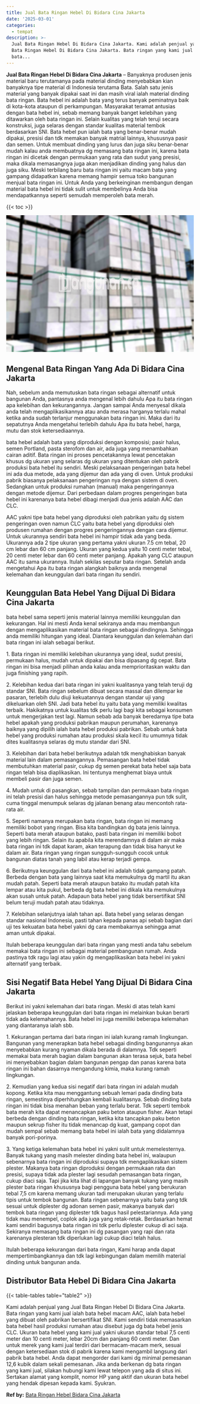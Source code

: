 ```yaml
---
title: Jual Bata Ringan Hebel Di Bidara Cina Jakarta
date: '2025-03-01'
categories:
  - tempat
description: >-
  Jual Bata Ringan Hebel Di Bidara Cina Jakarta. Kami adalah penjual yang Jual
  Bata Ringan Hebel Di Bidara Cina Jakarta. Bata ringan yang kami jual ialah
  bata...
---
```


**Jual Bata Ringan Hebel Di Bidara Cina Jakarta** – Banyaknya produsen jenis material baru terutamanya pada material dinding menyebabkan kian banyaknya tipe material di Indonesia terutama Bata. Salah satu jenis material yang banyak dipakai saat ini dan masih viral ialah material dinding bata ringan. Bata hebel ini adalah bata yang terus banyak peminatnya baik di kota-kota ataupun di perkampungan. Masyarakat teramat antusias dengan bata hebel ini, sebab memang banyak banget kelebihan yang ditawarkan oleh bata ringan ini. Selain kualitas yang telah teruji secara konstruksi, juga selaras dengan standar kualitas material tembok berdasarkan SNI. Bata hebel pun ialah bata yang benar-benar mudah dipakai, presisi dan tdk memakan banyak matrial lainnya, khususnya pasir dan semen. Untuk membuat dinding yang lurus dan juga siku benar-benar mudah kalau anda membuatnya dg memasang bata ringan ini, karena bata ringan ini dicetak dengan permukaan yang rata dan sudut yang presisi, maka dikala memasangnya juga akan menjadikan dinding yang halus dan juga siku. Meski terbilang baru bata ringan ini yaitu macam bata yang gampang didapatkan karena memang hampir semua toko bangunan menjual bata ringan ini. Untuk Anda yang berkeinginan membangun dengan material bata hebel ini tidak sulit untuk membelinya Anda bisa mendapatkannya seperti semudah memperoleh bata merah.

{{< toc >}}

![Jual Bata Ringan Hebel Di Bidara Cina Jakarta](/images/jual-hebel-murah-31.png)

## Mengenal Bata Ringan Yang Ada Di Bidara Cina Jakarta

Nah, sebelum anda memutuskan bata ringan sebagai alternatif untuk bangunan Anda, pantasnya anda mengenal lebih dahulu Apa itu bata ringan apa kelebihan dan kekurangannya. Jangan sampai Anda menyesal dikala anda telah mengaplikasikannya atau anda merasa harganya terlalu mahal ketika anda sudah terlanjur menggunakan bata ringan ini. Maka dari itu sepatutnya Anda mengetahui terlebih dahulu Apa itu bata hebel, harga, mutu dan stok ketersediaannya.

bata hebel adalah bata yang diproduksi dengan komposisi; pasir halus, semen Portland, pasta sterofom dan air, ada juga yang menambahkan cairan aditif. Bata ringan ini proses pencetakannya lewat pencetakan khusus dg ukuran yang selaras dg ukuran yang ditentukan oleh pabrik produksi bata hebel itu sendiri. Meski pelaksanaan pengeringan bata hebel ini ada dua metode, ada yang dijemur dan ada yang di oven. Untuk produksi pabrik biasanya pelaksanaan pengeringan nya dengan sistem di oven. Sedangkan untuk produksi rumahan (manual) maka pengeringannya dengan metode dijemur. Dari perbedaan dalam progres pengeringan bata hebel ini karenanya bata hebel dibagi menjadi dua jenis adalah AAC dan CLC.

AAC yakni tipe bata hebel yang diproduksi oleh pabrikan yaitu dg sistem pengeringan oven namun CLC yaitu bata hebel yang diproduksi oleh produsen rumahan dengan progres pengeringannya dengan cara dijemur. Untuk ukurannya sendiri bata hebel ini hampir tidak ada yang beda. Ukurannya ada 2 tipe ukuran yang pertama yakni ukuran 7.5 cm tebal, 20 cm lebar dan 60 cm panjang. Ukuran yang kedua yaitu 10 centi meter tebal, 20 centi meter lebar dan 60 centi meter panjang. Apakah yang CLC ataupun AAC itu sama ukurannya. Itulah sekilas seputar bata ringan. Setelah anda mengetahui Apa itu bata ringan alangkah baiknya anda mengenal kelemahan dan keunggulan dari bata ringan itu sendiri.

## Keunggulan Bata Hebel Yang Dijual Di Bidara Cina Jakarta

bata hebel sama seperti jenis material lainnya memiliki keunggulan dan kekurangan. Hal ini mesti Anda kenal sekiranya anda mau membangun dengan mengaplikasikan material bata ringan sebagai dindingnya. Sehingga anda memiliki hitungan yang ideal. Diantara keunggulan dan kelemahan dari bata ringan ini ialah sebagai berikut.

1\. Bata ringan ini memiliki kelebihan ukurannya yang ideal, sudut presisi, permukaan halus, mudah untuk dipakai dan bisa dipasang dg cepat. Bata ringan ini bisa menjadi pilihan anda kalau anda memprioritaskan waktu dan juga finishing yang rapih.

2\. Kelebihan kedua dari bata ringan ini yakni kualitasnya yang telah teruji dg standar SNI. Bata ringan sebelum dibuat secara massal dan dilempar ke pasaran, terlebih dulu diuji kekuatannya dengan standar uji yang dikeluarkan oleh SNI. Jadi bata hebel itu yaitu bata yang memiliki kwalitas terbaik. Hakikatnya untuk kualitas tdk perlu lagi bagi kita sebagai konsumen untuk mengerjakan test lagi. Namun sebab ada banyak beredarnya tipe bata hebel apakah yang produksi pabrikan maupun perumahan, karenanya baiknya yang dipilih ialah bata hebel produksi pabrikan. Sebab untuk bata hebel yang produksi rumahan atau produksi skala kecil itu umumnya tidak dites kualitasnya selaras dg mutu standar dari SNI.

3\. Kelebihan dari bata hebel berikutnya adalah tdk menghabiskan banyak material lain dalam pemasangannya. Pemasangan bata hebel tidak membutuhkan material pasir, cukup dg semen perekat bata hebel saja bata ringan telah bisa diaplikasikan. Ini tentunya menghemat biaya untuk membeli pasir dan juga semen.

4\. Mudah untuk di pasangkan, sebab tampilan dan permukaan bata ringan ini telah presisi dan halus sehingga metode pemasangannya pun tdk sulit, cuma tinggal menumpuk selaras dg jalanan benang atau mencontoh rata-rata air.

5\. Seperti namanya merupakan bata ringan, bata ringan ini memang memiliki bobot yang ringan. Bisa kita bandingkan dg bata jenis lainnya. Seperti bata merah ataupun batako, pasti bata ringan ini memiliki bobot yang lebih ringan. Selain itu apabila kita merendamnya di dalam air maka bata ringan ini tdk dapat karam, akan terapung dan tidak bisa hanyut ke dalam air. Bata ringan yang ringan sungguh-sungguh cocok untuk bangunan diatas tanah yang labil atau kerap terjadi gempa.

6\. Berikutnya keunggulan dari bata hebel ini adalah tidak gampang patah. Berbeda dengan bata yang lainnya saat kita memukulnya dg martil itu akan mudah patah. Seperti bata merah ataupun batako itu mudah patah kita lempar atau kita pukul, berbeda dg bata hebel ini dikala kita memukulnya akan susah untuk patah. Adapaun bata hebel yang tidak bersertifikat SNI belum teruji mudah patah atau tidaknya.

7\. Kelebihan selanjutnya ialah tahan api. Bata hebel yang selaras dengan standar nasional Indonesia, pasti tahan kepada panas api sebab bagian dari uji tes kekuatan bata hebel yakni dg cara membakarnya sehingga amat aman untuk dipakai.

Itulah beberapa keunggulan dari bata ringan yang mesti anda tahu sebelum memakai bata ringan ini sebagai material pembangunan rumah. Anda pastinya tdk ragu lagi atau yakin dg mengaplikasikan bata hebel ini yakni alternatif yang terbaik.

## Sisi Negatif Bata Hebel Yang Dijual Di Bidara Cina Jakarta

Berikut ini yakni kelemahan dari bata ringan. Meski di atas telah kami jelaskan beberapa keunggulan dari bata ringan ini melainkan bukan berarti tidak ada kelemahannya. Bata hebel ini juga memiliki beberapa kelemahan yang diantaranya ialah sbb.

1\. Kekurangan pertama dari bata ringan ini ialah kurang ramah lingkungan. Bangunan yang menerapkan bata hebel sebagai dinding bangunannya akan menyebabkan kurang nyaman dikala berada di dalamnya. Tdk seperti memakai bata merah bagian dalam bangunan akan terasa sejuk, bata hebel ini menyebabkan bagian dalam bangunan pengap dan panas karena bata ringan ini bahan dasarnya mengandung kimia, maka kurang ramah lingkungan.

2\. Kemudian yang kedua sisi negatif dari bata ringan ini adalah mudah kopong. Ketika kita mau menggantung sebuah lemari pada dinding bata ringan, semestinya diperhitungkan kembali kualitasnya. Sebab dinding bata ringan ini tidak bisa menahan beban yang terlalu berat. Tdk seperti tembok bata merah kita dapat menancapkan paku beton ataupun fisher. Akan tetapi berbeda dengan dinding bata ringan, ketika kita tancapkan paku beton maupun sekrup fisher itu tidak menancap dg kuat, gampang copot dan mudah sempal sebab memang bata hebel ini ialah bata yang didalamnya banyak pori-porinya.

3\. Yang ketiga kelemahan bata hebel ini yakni sulit untuk memelesternya. Banyak tukang yang masih melester dinding bata hebel ini, walaupun sebenarnya bata ringan ini diproduksi supaya tdk mengaplikasikan sistem plester. Makanya bata ringan diproduksi dengan permukaan rata dan presisi, supaya tidak ada plester lagi sesudah pemasangan bata ringan, cukup diaci saja. Tapi jika kita lihat di lapangan banyak tukang yang masih plester bata ringan khususnya bagi pengguna bata hebel yang berukuran tebal 7,5 cm karena memang ukuran tadi merupakan ukuran yang terlalu tipis untuk tembok bangunan. Bata ringan sebenarnya yaitu bata yang tdk sesuai untuk diplester dg adonan semen pasir, makanya banyak dari tembok bata ringan yang diplester tdk bagus hasil pelestariannya. Ada yang tidak mau menempel, coplok ada juga yang retak-retak. Berdasarkan hemat kami sendiri bagusnya bata ringan ini tdk perlu diplester cukup di aci saja. Sekiranya memasang bata ringan ini dg pasangan yang rapi dan rata karenanya plesteran tdk diperlukan lagi cukup diaci telah halus.

Itulah beberapa kekurangan dari bata ringan, Kami harap anda dapat mempertimbangkannya dan tdk lagi kebingungan dalam memilih material dinding untuk bangunan anda.

## Distributor Bata Hebel Di Bidara Cina Jakarta

{{< table-tables table="table2" >}}

Kami adalah penjual yang Jual Bata Ringan Hebel Di Bidara Cina Jakarta. Bata ringan yang kami jual ialah bata hebel macam AAC, ialah bata hebel yang dibuat oleh pabrikan bersertifikat SNI. Kami sendiri tidak memasarkan bata hebel hasil produksi rumahan atau disebut juga dg bata hebel jenis CLC. Ukuran bata hebel yang kami jual yakni ukuran standar tebal 7,5 centi meter dan 10 centi meter, lebar 20cm dan panjang 60 centi meter. Dan untuk merek yang kami jual terdiri dari bermacam-macam merk, sesuai dengan ketersediaan stok di pabrik karena kami mengambil langsung dari pabrik bata hebel. Anda dapat mengorder dari kami dg minimal pemesanan 12,6 kubik dalam sekali pemesanan. Jika anda berkenan dg bata ringan yang kami jual, silakan hubungi kami lewat telepon yang ada di situs ini. Sertakan alamat yang komplit, nomor HP yang aktif dan ukuran bata hebel yang hendak dipesan kepada kami. Syukran.

**Ref by:** [Bata Ringan Hebel Bidara Cina Jakarta](https://id.wikipedia.org/wiki/Bata)
